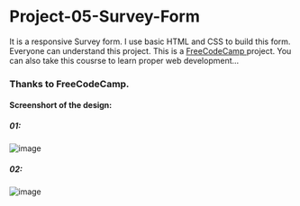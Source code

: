 # Project-05-Survey-Form



It is a responsive Survey form. I use basic HTML and CSS to build this form. Everyone can understand this project. This is a <a href="https://www.freecodecamp.org/learn/2022/responsive-web-design/"> FreeCodeCamp </a> project. You can also take this cousrse to learn proper web development...

### Thanks to FreeCodeCamp.


#### Screenshort of the design: 

##### 01:
![image](https://user-images.githubusercontent.com/75157104/181361890-fa697473-f87d-4bff-9ba1-9bc6482f153e.png)

##### 02:
![image](https://user-images.githubusercontent.com/75157104/181362099-500e9e13-9d25-4a4c-8d61-4fb11686cbde.png)

